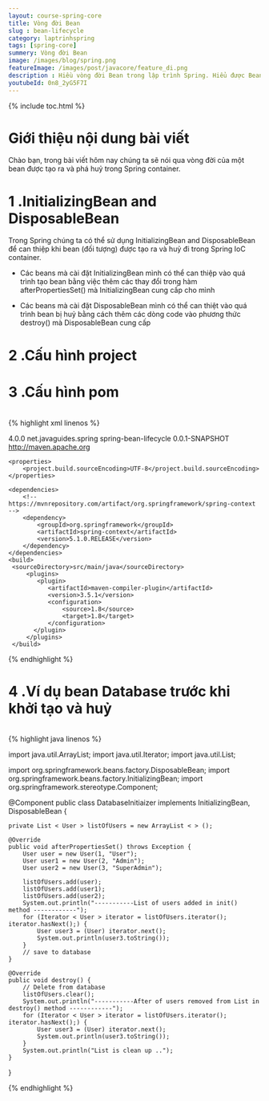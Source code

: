 ```yaml
---
layout: course-spring-core
title: Vòng đời Bean
slug : bean-lifecycle
category: laptrinhspring
tags: [spring-core]
summery: Vòng đời Bean
image: /images/blog/spring.png
featureImage: /images/post/javacore/feature_di.png
description : Hiều vòng đời Bean trong lập trình Spring. Hiểu được Bean Lifecycle là gì. Hướng dẫn sử dụng Bean Lifecycle trong lập trình Spring.
youtubeId: 0n8_2yG5F7I
---
```


{% include toc.html %}

# **Giới thiệu nội dung bài viết**

Chào bạn, trong bài viết hôm nay chúng ta sẽ nói qua vòng đời của một bean được tạo ra và phá huỷ trong Spring container.

# **1 .InitializingBean and DisposableBean**

Trong Spring chúng ta có thể sử dụng InitializingBean and DisposableBean để can thiệp khi bean (đối tượng) được tạo ra và huỷ đi trong Spring IoC container. 

- Các beans mà cài đặt InitializingBean mình có thể can thiệp vào quá trình tạo bean bằng việc thêm các thay đổi trong hàm afterPropertiesSet() mà InitializingBean cung cấp cho mình

- Các beans mà cài đặt DisposableBean mình có thể can thiệt vào quá trình bean bị huỷ bằng cách thêm các dòng code vào phương thức destroy() mà DisposableBean cung cấp

# **2 .Cấu hình project**


# **3 .Cấu hình pom**

<br>
{% highlight xml linenos %}

<project xmlns="http://maven.apache.org/POM/4.0.0"
 xmlns:xsi="http://www.w3.org/2001/XMLSchema-instance"
 xsi:schemaLocation="http://maven.apache.org/POM/4.0.0 http://maven.apache.org/xsd/maven-4.0.0.xsd">
    <modelVersion>4.0.0</modelVersion>
    <groupId>net.javaguides.spring</groupId>
    <artifactId>spring-bean-lifecycle</artifactId>
    <version>0.0.1-SNAPSHOT</version>
    <url>http://maven.apache.org</url>

    <properties>
        <project.build.sourceEncoding>UTF-8</project.build.sourceEncoding>
    </properties>

    <dependencies>
        <!-- https://mvnrepository.com/artifact/org.springframework/spring-context -->
        <dependency>
            <groupId>org.springframework</groupId>
            <artifactId>spring-context</artifactId>
            <version>5.1.0.RELEASE</version>
        </dependency>  
    </dependencies>
    <build>
     <sourceDirectory>src/main/java</sourceDirectory>
         <plugins>
            <plugin>
               <artifactId>maven-compiler-plugin</artifactId>
               <version>3.5.1</version>
               <configuration>
                   <source>1.8</source>
                   <target>1.8</target>
               </configuration>
           </plugin>
         </plugins>
     </build>
</project>

{% endhighlight %}

# **4 .Ví dụ bean Database trước khi khởi tạo và huỷ**

<br>
{% highlight java linenos %}

import java.util.ArrayList;
import java.util.Iterator;
import java.util.List;

import org.springframework.beans.factory.DisposableBean;
import org.springframework.beans.factory.InitializingBean;
import org.springframework.stereotype.Component;

@Component
public class DatabaseInitiaizer implements InitializingBean, DisposableBean {

    private List < User > listOfUsers = new ArrayList < > ();

    @Override
    public void afterPropertiesSet() throws Exception {
        User user = new User(1, "User");
        User user1 = new User(2, "Admin");
        User user2 = new User(3, "SuperAdmin");

        listOfUsers.add(user);
        listOfUsers.add(user1);
        listOfUsers.add(user2);
        System.out.println("-----------List of users added in init() method ------------");
        for (Iterator < User > iterator = listOfUsers.iterator(); iterator.hasNext();) {
            User user3 = (User) iterator.next();
            System.out.println(user3.toString());
        }
        // save to database
    }

    @Override
    public void destroy() {
        // Delete from database
        listOfUsers.clear();
        System.out.println("-----------After of users removed from List in destroy() method ------------");
        for (Iterator < User > iterator = listOfUsers.iterator(); iterator.hasNext();) {
            User user3 = (User) iterator.next();
            System.out.println(user3.toString());
        }
        System.out.println("List is clean up ..");
    }
}





{% endhighlight %}






















